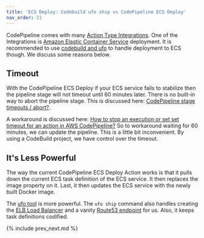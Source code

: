 ```yaml
---
title: 'ECS Deploy: Codebuild ufo ship vs CodePipeline ECS Deploy'
nav_order: 21
---
```


CodePipeline comes with many [Action Type Integrations](https://docs.aws.amazon.com/codepipeline/latest/userguide/integrations-action-type.html).  One of the Integrations is [Amazon Elastic Container Service](https://docs.aws.amazon.com/codepipeline/latest/userguide/integrations-action-type.html#integrations-deploy) deployment. It is recommended to use [codebuild and ufo](https://codebuild.cloud/docs/examples/ecs/) to handle deployment to ECS though.  We discuss some reasons below.

## Timeout

With the CodePipeline ECS Deploy if your ECS service fails to stabilize then the pipeline stage will not timeout until 60 minutes later. There is no built-in way to abort the pipeline stage. This is discussed here: [CodePipeline stage timeouts / abort?](https://forums.aws.amazon.com/thread.jspa?threadID=216350).

A workaround is discussed here: [How to stop an execution or set set timeout for an action in AWS CodePipeline?](https://stackoverflow.com/questions/50925732/how-to-stop-an-execution-or-set-set-timeout-for-an-action-in-aws-codepipeline/50929558) So to workaround waiting for 60 minutes, we can update the pipeline. This is a little bit inconvenient. By using a CodeBuild project, we have control over the timeout.

## It's Less Powerful

The way the current CodePipeline ECS Deploy Action works is that it pulls down the current ECS task definition of the ECS service. It then replaces the image property on it. Last, it then updates the ECS service with the newly built Docker image.

The [ufo tool](https://ufoships.com) is more powerful.  The `ufo ship` command also handles creating the [ELB Load Balancer]((https://ufoships.com/docs/extras/load-balancer/)) and a vanity [Route53 endpoint](https://ufoships.com/docs/extras/route53-support/) for us.  Also, it keeps task definitions codified.

{% include prev_next.md %}

